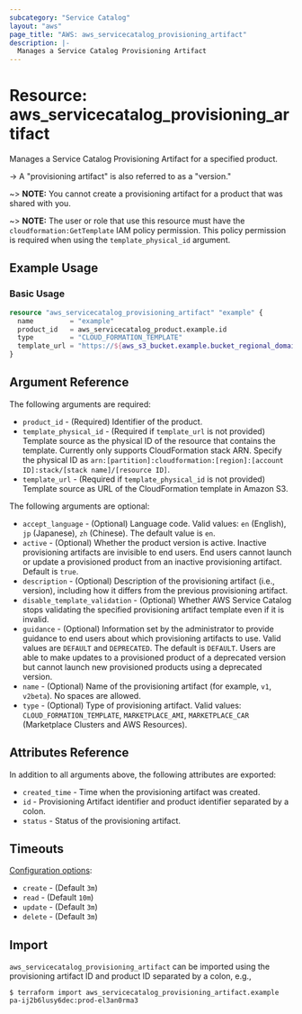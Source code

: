 ```yaml
---
subcategory: "Service Catalog"
layout: "aws"
page_title: "AWS: aws_servicecatalog_provisioning_artifact"
description: |-
  Manages a Service Catalog Provisioning Artifact
---
```


# Resource: aws_servicecatalog_provisioning_artifact

Manages a Service Catalog Provisioning Artifact for a specified product.

-> A "provisioning artifact" is also referred to as a "version."

~> **NOTE:** You cannot create a provisioning artifact for a product that was shared with you.

~> **NOTE:** The user or role that use this resource must have the `cloudformation:GetTemplate` IAM policy permission. This policy permission is required when using the `template_physical_id` argument.

## Example Usage

### Basic Usage

```terraform
resource "aws_servicecatalog_provisioning_artifact" "example" {
  name         = "example"
  product_id   = aws_servicecatalog_product.example.id
  type         = "CLOUD_FORMATION_TEMPLATE"
  template_url = "https://${aws_s3_bucket.example.bucket_regional_domain_name}/${aws_s3_object.example.key}"
}
```

## Argument Reference

The following arguments are required:

* `product_id` - (Required) Identifier of the product.
* `template_physical_id` - (Required if `template_url` is not provided) Template source as the physical ID of the resource that contains the template. Currently only supports CloudFormation stack ARN. Specify the physical ID as `arn:[partition]:cloudformation:[region]:[account ID]:stack/[stack name]/[resource ID]`.
* `template_url` - (Required if `template_physical_id` is not provided) Template source as URL of the CloudFormation template in Amazon S3.

The following arguments are optional:

* `accept_language` - (Optional) Language code. Valid values: `en` (English), `jp` (Japanese), `zh` (Chinese). The default value is `en`.
* `active` - (Optional) Whether the product version is active. Inactive provisioning artifacts are invisible to end users. End users cannot launch or update a provisioned product from an inactive provisioning artifact. Default is `true`.
* `description` - (Optional) Description of the provisioning artifact (i.e., version), including how it differs from the previous provisioning artifact.
* `disable_template_validation` - (Optional) Whether AWS Service Catalog stops validating the specified provisioning artifact template even if it is invalid.
* `guidance` - (Optional) Information set by the administrator to provide guidance to end users about which provisioning artifacts to use. Valid values are `DEFAULT` and `DEPRECATED`. The default is `DEFAULT`. Users are able to make updates to a provisioned product of a deprecated version but cannot launch new provisioned products using a deprecated version.
* `name` - (Optional) Name of the provisioning artifact (for example, `v1`, `v2beta`). No spaces are allowed.
* `type` - (Optional) Type of provisioning artifact. Valid values: `CLOUD_FORMATION_TEMPLATE`, `MARKETPLACE_AMI`, `MARKETPLACE_CAR` (Marketplace Clusters and AWS Resources).

## Attributes Reference

In addition to all arguments above, the following attributes are exported:

* `created_time` - Time when the provisioning artifact was created.
* `id` - Provisioning Artifact identifier and product identifier separated by a colon.
* `status` - Status of the provisioning artifact.

## Timeouts

[Configuration options](https://developer.hashicorp.com/terraform/language/resources/syntax#operation-timeouts):

- `create` - (Default `3m`)
- `read` - (Default `10m`)
- `update` - (Default `3m`)
- `delete` - (Default `3m`)

## Import

`aws_servicecatalog_provisioning_artifact` can be imported using the provisioning artifact ID and product ID separated by a colon, e.g.,

```
$ terraform import aws_servicecatalog_provisioning_artifact.example pa-ij2b6lusy6dec:prod-el3an0rma3
```
